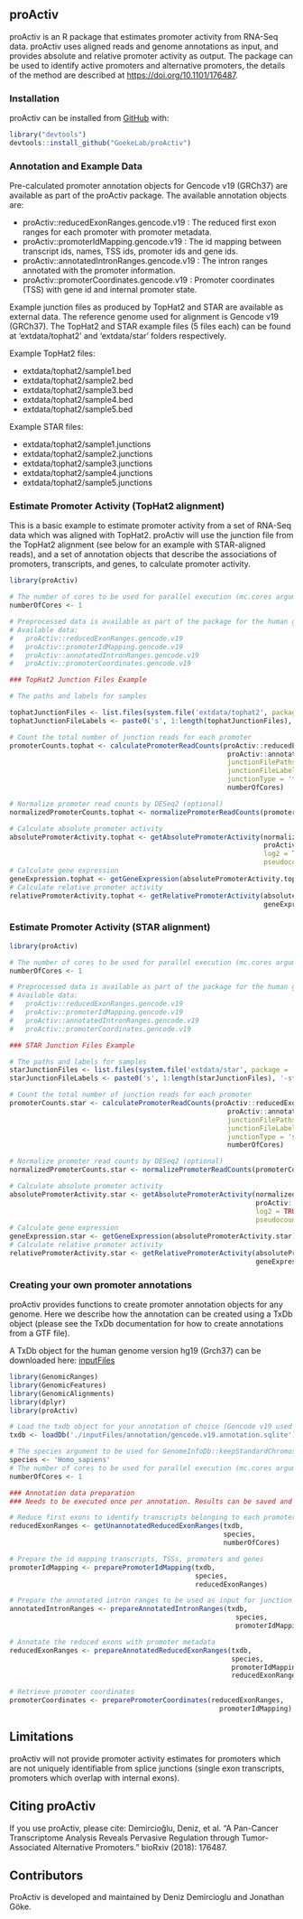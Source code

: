 
<!-- README.md is generated from README.Rmd. Please edit that file -->

## proActiv

<!-- badges: start -->

<!-- badges: end -->

proActiv is an R package that estimates promoter activity from RNA-Seq
data. proActiv uses aligned reads and genome annotations as input, and
provides absolute and relative promoter activity as output. The package
can be used to identify active promoters and alternative promoters, the
details of the method are described at <https://doi.org/10.1101/176487>.

### Installation

proActiv can be installed from [GitHub](https://github.com/) with:

``` r
library("devtools")
devtools::install_github("GoekeLab/proActiv")
```

### Annotation and Example Data

Pre-calculated promoter annotation objects for Gencode v19 (GRCh37) are
available as part of the proActiv package. The available annotation
objects are:

  - proActiv::reducedExonRanges.gencode.v19 : The reduced first exon
    ranges for each promoter with promoter metadata.
  - proActiv::promoterIdMapping.gencode.v19 : The id mapping between
    transcript ids, names, TSS ids, promoter ids and gene ids.
  - proActiv::annotatedIntronRanges.gencode.v19 : The intron ranges
    annotated with the promoter information.
  - proActiv::promoterCoordinates.gencode.v19 : Promoter coordinates
    (TSS) with gene id and internal promoter state.

Example junction files as produced by TopHat2 and STAR are available as
external data. The reference genome used for alignment is Gencode v19
(GRCh37). The TopHat2 and STAR example files (5 files each) can be found
at ‘extdata/tophat2’ and ‘extdata/star’ folders respectively.

Example TopHat2 files:

  - extdata/tophat2/sample1.bed
  - extdata/tophat2/sample2.bed
  - extdata/tophat2/sample3.bed
  - extdata/tophat2/sample4.bed
  - extdata/tophat2/sample5.bed

Example STAR files:

  - extdata/tophat2/sample1.junctions
  - extdata/tophat2/sample2.junctions
  - extdata/tophat2/sample3.junctions
  - extdata/tophat2/sample4.junctions
  - extdata/tophat2/sample5.junctions

### Estimate Promoter Activity (TopHat2 alignment)

This is a basic example to estimate promoter activity from a set of
RNA-Seq data which was aligned with TopHat2. proActiv will use the
junction file from the TopHat2 alignment (see below for an example with
STAR-aligned reads), and a set of annotation objects that describe the
associations of promoters, transcripts, and genes, to calculate promoter
activity.

``` r
library(proActiv)

# The number of cores to be used for parallel execution (mc.cores argument for parallel::mclappy), optional
numberOfCores <- 1

# Preprocessed data is available as part of the package for the human genome (hg19):
# Available data: 
#   proActiv::reducedExonRanges.gencode.v19
#   proActiv::promoterIdMapping.gencode.v19
#   proActiv::annotatedIntronRanges.gencode.v19
#   proActiv::promoterCoordinates.gencode.v19

### TopHat2 Junction Files Example 

# The paths and labels for samples

tophatJunctionFiles <- list.files(system.file('extdata/tophat2', package = 'proActiv'), full.names = TRUE)
tophatJunctionFileLabels <- paste0('s', 1:length(tophatJunctionFiles), '-tophat')

# Count the total number of junction reads for each promoter
promoterCounts.tophat <- calculatePromoterReadCounts(proActiv::reducedExonRanges.gencode.v19, 
                                                      proActiv::annotatedIntronRanges.gencode.v19, 
                                                      junctionFilePaths = tophatJunctionFiles, 
                                                      junctionFileLabels =  tophatJunctionFileLabels, 
                                                      junctionType = 'tophat', 
                                                      numberOfCores)

# Normalize promoter read counts by DESeq2 (optional)
normalizedPromoterCounts.tophat <- normalizePromoterReadCounts(promoterCounts.tophat)

# Calculate absolute promoter activity
absolutePromoterActivity.tophat <- getAbsolutePromoterActivity(normalizedPromoterCounts.tophat, 
                                                               proActiv::promoterIdMapping.gencode.v19, 
                                                               log2 = TRUE, 
                                                               pseudocount = 1)
# Calculate gene expression
geneExpression.tophat <- getGeneExpression(absolutePromoterActivity.tophat)
# Calculate relative promoter activity
relativePromoterActivity.tophat <- getRelativePromoterActivity(absolutePromoterActivity.tophat, 
                                                               geneExpression.tophat)
```

### Estimate Promoter Activity (STAR alignment)

``` r
library(proActiv)

# The number of cores to be used for parallel execution (mc.cores argument for parallel::mclappy), optional
numberOfCores <- 1

# Preprocessed data is available as part of the package for the human genome (hg19):
# Available data: 
#   proActiv::reducedExonRanges.gencode.v19
#   proActiv::promoterIdMapping.gencode.v19
#   proActiv::annotatedIntronRanges.gencode.v19
#   proActiv::promoterCoordinates.gencode.v19

### STAR Junction Files Example 

# The paths and labels for samples
starJunctionFiles <- list.files(system.file('extdata/star', package = 'proActiv'), full.names = TRUE)
starJunctionFileLabels <- paste0('s', 1:length(starJunctionFiles), '-star')

# Count the total number of junction reads for each promoter
promoterCounts.star <- calculatePromoterReadCounts(proActiv::reducedExonRanges.gencode.v19, 
                                                      proActiv::annotatedIntronRanges.gencode.v19, 
                                                      junctionFilePaths = starJunctionFiles, 
                                                      junctionFileLabels =  starJunctionFileLabels, 
                                                      junctionType = 'star', 
                                                      numberOfCores)

# Normalize promoter read counts by DESeq2 (optional)
normalizedPromoterCounts.star <- normalizePromoterReadCounts(promoterCounts.star)

# Calculate absolute promoter activity
absolutePromoterActivity.star <- getAbsolutePromoterActivity(normalizedPromoterCounts.star, 
                                                             proActiv::promoterIdMapping.gencode.v19, 
                                                             log2 = TRUE, 
                                                             pseudocount = 1)
# Calculate gene expression
geneExpression.star <- getGeneExpression(absolutePromoterActivity.star)
# Calculate relative promoter activity
relativePromoterActivity.star <- getRelativePromoterActivity(absolutePromoterActivity.star, 
                                                             geneExpression.star)
```

### Creating your own promoter annotations

proActiv provides functions to create promoter annotation objects for
any genome. Here we describe how the annotation can be created using a
TxDb object (please see the TxDb documentation for how to create
annotations from a GTF file).

A TxDb object for the human genome version hg19 (Grch37) can be
downloaded here:
[inputFiles](https://drive.google.com/drive/folders/1R8sI97h1ZTdyxbQxG4latR9xN9FF2tq8?usp=sharing)

``` r
library(GenomicRanges)
library(GenomicFeatures)
library(GenomicAlignments)
library(dplyr)
library(proActiv)

# Load the txdb object for your annotation of choice (Gencode v19 used here)
txdb <- loadDb('./inputFiles/annotation/gencode.v19.annotation.sqlite')

# The species argument to be used for GenomeInfoDb::keepStandardChromosomes
species <- 'Homo_sapiens'
# The number of cores to be used for parallel execution (mc.cores argument for parallel::mclappy), optional
numberOfCores <- 1

### Annotation data preparation
### Needs to be executed once per annotation. Results can be saved and loaded later for reuse 

# Reduce first exons to identify transcripts belonging to each promoter
reducedExonRanges <- getUnannotatedReducedExonRanges(txdb, 
                                                     species,
                                                     numberOfCores)

# Prepare the id mapping transcripts, TSSs, promoters and genes
promoterIdMapping <- preparePromoterIdMapping(txdb, 
                                              species,
                                              reducedExonRanges)

# Prepare the annotated intron ranges to be used as input for junction read counting
annotatedIntronRanges <- prepareAnnotatedIntronRanges(txdb, 
                                                        species, 
                                                        promoterIdMapping)

# Annotate the reduced exons with promoter metadata
reducedExonRanges <- prepareAnnotatedReducedExonRanges(txdb, 
                                                       species, 
                                                       promoterIdMapping, 
                                                       reducedExonRanges)

# Retrieve promoter coordinates 
promoterCoordinates <- preparePromoterCoordinates(reducedExonRanges,
                                                    promoterIdMapping)
```

## Limitations

proActiv will not provide promoter activity estimates for promoters
which are not uniquely identifiable from splice junctions (single exon
transcripts, promoters which overlap with internal exons).

## Citing proActiv

If you use proActiv, please cite: Demircioğlu, Deniz, et al. “A
Pan-Cancer Transcriptome Analysis Reveals Pervasive Regulation through
Tumor-Associated Alternative Promoters.” bioRxiv (2018): 176487.

## Contributors

ProActiv is developed and maintained by Deniz Demircioglu and Jonathan
Göke.

